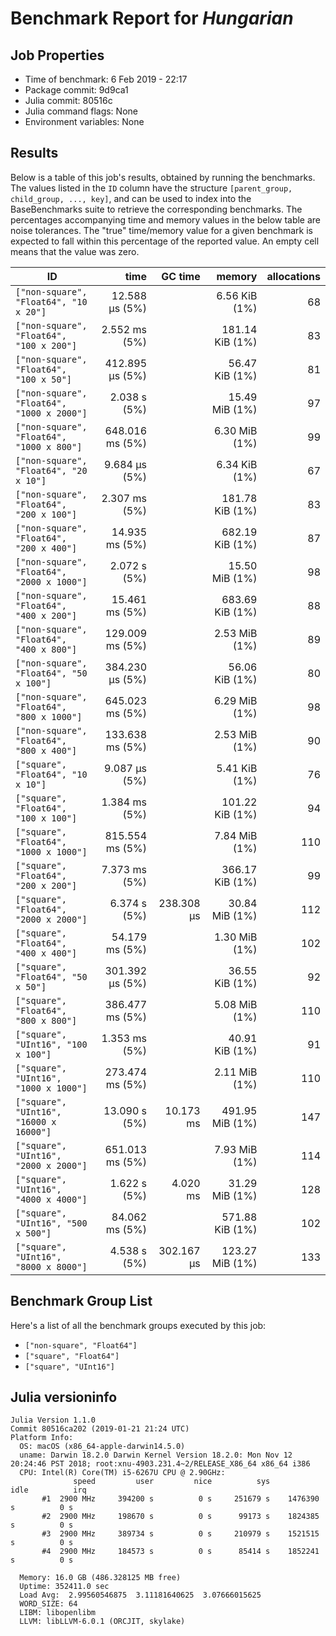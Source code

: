 # Benchmark Report for *Hungarian*

## Job Properties
* Time of benchmark: 6 Feb 2019 - 22:17
* Package commit: 9d9ca1
* Julia commit: 80516c
* Julia command flags: None
* Environment variables: None

## Results
Below is a table of this job's results, obtained by running the benchmarks.
The values listed in the `ID` column have the structure `[parent_group, child_group, ..., key]`, and can be used to
index into the BaseBenchmarks suite to retrieve the corresponding benchmarks.
The percentages accompanying time and memory values in the below table are noise tolerances. The "true"
time/memory value for a given benchmark is expected to fall within this percentage of the reported value.
An empty cell means that the value was zero.

| ID                                         | time            | GC time    | memory          | allocations |
|--------------------------------------------|----------------:|-----------:|----------------:|------------:|
| `["non-square", "Float64", "10 x 20"]`     |  12.588 μs (5%) |            |   6.56 KiB (1%) |          68 |
| `["non-square", "Float64", "100 x 200"]`   |   2.552 ms (5%) |            | 181.14 KiB (1%) |          83 |
| `["non-square", "Float64", "100 x 50"]`    | 412.895 μs (5%) |            |  56.47 KiB (1%) |          81 |
| `["non-square", "Float64", "1000 x 2000"]` |    2.038 s (5%) |            |  15.49 MiB (1%) |          97 |
| `["non-square", "Float64", "1000 x 800"]`  | 648.016 ms (5%) |            |   6.30 MiB (1%) |          99 |
| `["non-square", "Float64", "20 x 10"]`     |   9.684 μs (5%) |            |   6.34 KiB (1%) |          67 |
| `["non-square", "Float64", "200 x 100"]`   |   2.307 ms (5%) |            | 181.78 KiB (1%) |          83 |
| `["non-square", "Float64", "200 x 400"]`   |  14.935 ms (5%) |            | 682.19 KiB (1%) |          87 |
| `["non-square", "Float64", "2000 x 1000"]` |    2.072 s (5%) |            |  15.50 MiB (1%) |          98 |
| `["non-square", "Float64", "400 x 200"]`   |  15.461 ms (5%) |            | 683.69 KiB (1%) |          88 |
| `["non-square", "Float64", "400 x 800"]`   | 129.009 ms (5%) |            |   2.53 MiB (1%) |          89 |
| `["non-square", "Float64", "50 x 100"]`    | 384.230 μs (5%) |            |  56.06 KiB (1%) |          80 |
| `["non-square", "Float64", "800 x 1000"]`  | 645.023 ms (5%) |            |   6.29 MiB (1%) |          98 |
| `["non-square", "Float64", "800 x 400"]`   | 133.638 ms (5%) |            |   2.53 MiB (1%) |          90 |
| `["square", "Float64", "10 x 10"]`         |   9.087 μs (5%) |            |   5.41 KiB (1%) |          76 |
| `["square", "Float64", "100 x 100"]`       |   1.384 ms (5%) |            | 101.22 KiB (1%) |          94 |
| `["square", "Float64", "1000 x 1000"]`     | 815.554 ms (5%) |            |   7.84 MiB (1%) |         110 |
| `["square", "Float64", "200 x 200"]`       |   7.373 ms (5%) |            | 366.17 KiB (1%) |          99 |
| `["square", "Float64", "2000 x 2000"]`     |    6.374 s (5%) | 238.308 μs |  30.84 MiB (1%) |         112 |
| `["square", "Float64", "400 x 400"]`       |  54.179 ms (5%) |            |   1.30 MiB (1%) |         102 |
| `["square", "Float64", "50 x 50"]`         | 301.392 μs (5%) |            |  36.55 KiB (1%) |          92 |
| `["square", "Float64", "800 x 800"]`       | 386.477 ms (5%) |            |   5.08 MiB (1%) |         110 |
| `["square", "UInt16", "100 x 100"]`        |   1.353 ms (5%) |            |  40.91 KiB (1%) |          91 |
| `["square", "UInt16", "1000 x 1000"]`      | 273.474 ms (5%) |            |   2.11 MiB (1%) |         110 |
| `["square", "UInt16", "16000 x 16000"]`    |   13.090 s (5%) |  10.173 ms | 491.95 MiB (1%) |         147 |
| `["square", "UInt16", "2000 x 2000"]`      | 651.013 ms (5%) |            |   7.93 MiB (1%) |         114 |
| `["square", "UInt16", "4000 x 4000"]`      |    1.622 s (5%) |   4.020 ms |  31.29 MiB (1%) |         128 |
| `["square", "UInt16", "500 x 500"]`        |  84.062 ms (5%) |            | 571.88 KiB (1%) |         102 |
| `["square", "UInt16", "8000 x 8000"]`      |    4.538 s (5%) | 302.167 μs | 123.27 MiB (1%) |         133 |

## Benchmark Group List
Here's a list of all the benchmark groups executed by this job:

- `["non-square", "Float64"]`
- `["square", "Float64"]`
- `["square", "UInt16"]`

## Julia versioninfo
```
Julia Version 1.1.0
Commit 80516ca202 (2019-01-21 21:24 UTC)
Platform Info:
  OS: macOS (x86_64-apple-darwin14.5.0)
  uname: Darwin 18.2.0 Darwin Kernel Version 18.2.0: Mon Nov 12 20:24:46 PST 2018; root:xnu-4903.231.4~2/RELEASE_X86_64 x86_64 i386
  CPU: Intel(R) Core(TM) i5-6267U CPU @ 2.90GHz: 
              speed         user         nice          sys         idle          irq
       #1  2900 MHz     394200 s          0 s     251679 s    1476390 s          0 s
       #2  2900 MHz     198670 s          0 s      99173 s    1824385 s          0 s
       #3  2900 MHz     389734 s          0 s     210979 s    1521515 s          0 s
       #4  2900 MHz     184573 s          0 s      85414 s    1852241 s          0 s
       
  Memory: 16.0 GB (486.328125 MB free)
  Uptime: 352411.0 sec
  Load Avg:  2.99560546875  3.11181640625  3.07666015625
  WORD_SIZE: 64
  LIBM: libopenlibm
  LLVM: libLLVM-6.0.1 (ORCJIT, skylake)
```